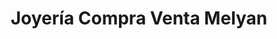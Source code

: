 ---
title: "Joyería Compra Venta Melyan"
url: /santo-domingo/joyeria-compra-venta-melyan/
shop: joyería
---